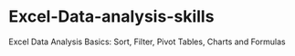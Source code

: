 # Excel-Data-analysis-skills
Excel Data Analysis Basics: Sort, Filter, Pivot Tables, Charts and Formulas
